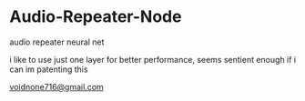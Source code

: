 # Audio-Repeater-Node
audio repeater neural net

i like to use just one layer for better performance, seems sentient enough
if i can im patenting this

voidnone716@gmail.com
